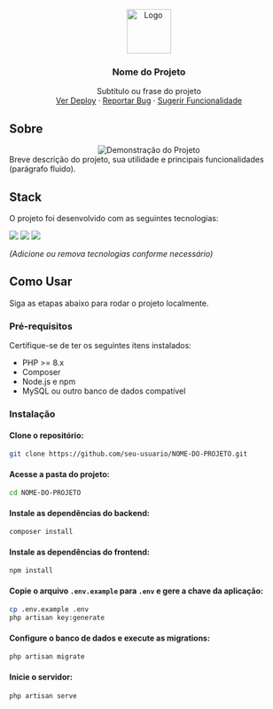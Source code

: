 <div align="center">
  <a href="#">
    <img src="CAMINHO/DO/LOGO.svg" alt="Logo" width="80" height="80">
  </a>

  <h3 align="center">Nome do Projeto</h3>

  <p align="center">
    Subtítulo ou frase do projeto
    <br />
    <a href="#">Ver Deploy</a>
    &middot;
    <a href="#">Reportar Bug</a>
    &middot;
    <a href="#">Sugerir Funcionalidade</a>
  </p>
</div>

## Sobre
<div align="center">
  <img src="CAMINHO/DA/DEMONSTRAÇÃO.gif" alt="Demonstração do Projeto" />
</div>
Breve descrição do projeto, sua utilidade e principais funcionalidades (parágrafo fluido).

## Stack

O projeto foi desenvolvido com as seguintes tecnologias:

<a href="#"><img src="https://img.shields.io/badge/Laravel-FF2D20?style=for-the-badge&logo=laravel&logoColor=white" /></a>
<a href="#"><img src="https://img.shields.io/badge/Bootstrap-563D7C?style=for-the-badge&logo=bootstrap&logoColor=white" /></a>
<a href="#"><img src="https://img.shields.io/badge/jQuery-0769AD?style=for-the-badge&logo=jquery&logoColor=white" /></a>

*(Adicione ou remova tecnologias conforme necessário)*

## Como Usar

Siga as etapas abaixo para rodar o projeto localmente.

### Pré-requisitos

Certifique-se de ter os seguintes itens instalados:

- PHP >= 8.x
- Composer
- Node.js e npm
- MySQL ou outro banco de dados compatível

### Instalação

#### Clone o repositório:
```sh
git clone https://github.com/seu-usuario/NOME-DO-PROJETO.git
```

#### Acesse a pasta do projeto:
```sh
cd NOME-DO-PROJETO
```

#### Instale as dependências do backend:
```sh
composer install
```

#### Instale as dependências do frontend:
```sh
npm install
```

#### Copie o arquivo `.env.example` para `.env` e gere a chave da aplicação:
```sh
cp .env.example .env
php artisan key:generate
```

#### Configure o banco de dados e execute as migrations:
```sh
php artisan migrate
```

#### Inicie o servidor:
```sh
php artisan serve
```
